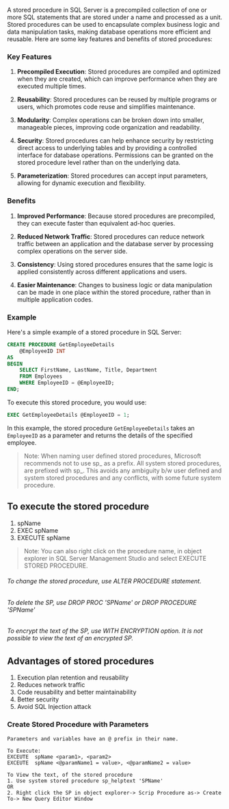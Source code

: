 A stored procedure in SQL Server is a precompiled collection of one or more SQL statements that are stored under a name and processed as a unit. Stored procedures can be used to encapsulate complex business logic and data manipulation tasks, making database operations more efficient and reusable. Here are some key features and benefits of stored procedures:

### Key Features

1. **Precompiled Execution**: Stored procedures are compiled and optimized when they are created, which can improve performance when they are executed multiple times.

2. **Reusability**: Stored procedures can be reused by multiple programs or users, which promotes code reuse and simplifies maintenance.

3. **Modularity**: Complex operations can be broken down into smaller, manageable pieces, improving code organization and readability.

4. **Security**: Stored procedures can help enhance security by restricting direct access to underlying tables and by providing a controlled interface for database operations. Permissions can be granted on the stored procedure level rather than on the underlying data.

5. **Parameterization**: Stored procedures can accept input parameters, allowing for dynamic execution and flexibility.

### Benefits

1. **Improved Performance**: Because stored procedures are precompiled, they can execute faster than equivalent ad-hoc queries.

2. **Reduced Network Traffic**: Stored procedures can reduce network traffic between an application and the database server by processing complex operations on the server side.

3. **Consistency**: Using stored procedures ensures that the same logic is applied consistently across different applications and users.

4. **Easier Maintenance**: Changes to business logic or data manipulation can be made in one place within the stored procedure, rather than in multiple application codes.

### Example

Here's a simple example of a stored procedure in SQL Server:

```sql
CREATE PROCEDURE GetEmployeeDetails
    @EmployeeID INT
AS
BEGIN
    SELECT FirstName, LastName, Title, Department
    FROM Employees
    WHERE EmployeeID = @EmployeeID;
END;
```

To execute this stored procedure, you would use:

```sql
EXEC GetEmployeeDetails @EmployeeID = 1;
```

In this example, the stored procedure `GetEmployeeDetails` takes an `EmployeeID` as a parameter and returns the details of the specified employee.

> Note: When naming user defined stored procedures, Microsoft recommends not to use sp_ as a prefix. All system stored procedures, are prefixed with sp_. This avoids any ambiguity b/w user defined and system stored procedures and any conflicts, with some future system procedure.

## To execute the stored procedure

1. spName
2. EXEC spName
3. EXECUTE spName

> Note: You can also right click on the procedure name, in object explorer in SQL Server Management Studio and select EXECUTE STORED PROCEDURE.

###### To change the stored procedure, use ALTER PROCEDURE statement.
###### To delete the SP, use DROP PROC 'SPName' or DROP PROCEDURE 'SPName'
###### To encrypt the text of the SP, use WITH ENCRYPTION option. It is not possible to view the text of an encrypted SP.


## Advantages of stored procedures

1. Execution plan retention and reusability
2. Reduces network traffic
3. Code reusability and better maintainability
4. Better security
5. Avoid SQL Injection attack


### Create Stored Procedure with Parameters

```
Parameters and variables have an @ prefix in their name.

To Execute:
EXCEUTE  spName <param1>, <param2>
EXCEUTE  spName <@paramName1 = value>, <@paramName2 = value>

To View the text, of the stored procedure
1. Use system stored procedure sp_helptext 'SPName'
OR
2. Right click the SP in object explorer-> Scrip Procedure as-> Create To-> New Query Editor Window
 ```
